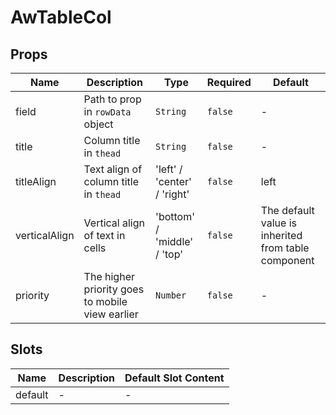 # AwTableCol

## Props

<!-- @vuese:AwTableCol:props:start -->
|Name|Description|Type|Required|Default|
|---|---|---|---|---|
|field|Path to prop in `rowData` object|`String`|`false`|-|
|title|Column title in `thead`|`String`|`false`|-|
|titleAlign|Text align of column title in `thead`|'left' / 'center' / 'right'|`false`|left|
|verticalAlign|Vertical align of text in cells|'bottom' / 'middle' / 'top'|`false`|The default value is inherited from table component|
|priority|The higher priority goes to mobile view earlier|`Number`|`false`|-|

<!-- @vuese:AwTableCol:props:end -->





## Slots

<!-- @vuese:AwTableCol:slots:start -->
|Name|Description|Default Slot Content|
|---|---|---|
|default|-|-|

<!-- @vuese:AwTableCol:slots:end -->


